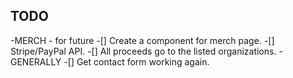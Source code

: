 ## TODO
-MERCH - for future
    -[] Create a component for merch page.
    -[] Stripe/PayPal API.
    -[] All proceeds go to the listed organizations.
-GENERALLY
    -[] Get contact form working again.